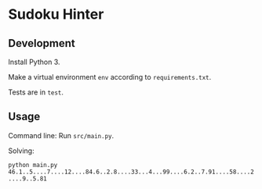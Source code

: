 # Sudoku Hinter

## Development

Install Python 3.

Make a virtual environment `env` according to `requirements.txt`.

Tests are in `test`.

## Usage

Command line: Run `src/main.py`.

Solving:

`python main.py 46.1..5....7....12....84.6..2.8....33...4...99....6.2..7.91....58....2....9..5.81`



